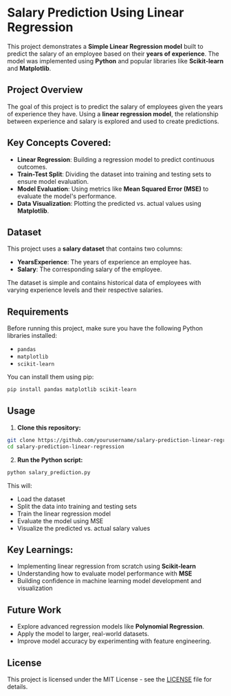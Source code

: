 
# Salary Prediction Using Linear Regression

This project demonstrates a **Simple Linear Regression model** built to predict the salary of an employee based on their **years of experience**. The model was implemented using **Python** and popular libraries like **Scikit-learn** and **Matplotlib**.

## Project Overview

The goal of this project is to predict the salary of employees given the years of experience they have. Using a **linear regression model**, the relationship between experience and salary is explored and used to create predictions.

## Key Concepts Covered:
- **Linear Regression**: Building a regression model to predict continuous outcomes.
- **Train-Test Split**: Dividing the dataset into training and testing sets to ensure model evaluation.
- **Model Evaluation**: Using metrics like **Mean Squared Error (MSE)** to evaluate the model's performance.
- **Data Visualization**: Plotting the predicted vs. actual values using **Matplotlib**.

## Dataset

This project uses a **salary dataset** that contains two columns:
- **YearsExperience**: The years of experience an employee has.
- **Salary**: The corresponding salary of the employee.

The dataset is simple and contains historical data of employees with varying experience levels and their respective salaries.

## Requirements

Before running this project, make sure you have the following Python libraries installed:

- `pandas`
- `matplotlib`
- `scikit-learn`

You can install them using pip:

```bash
pip install pandas matplotlib scikit-learn
```

## Usage

1. **Clone this repository:**

```bash
git clone https://github.com/yourusername/salary-prediction-linear-regression.git
cd salary-prediction-linear-regression
```

2. **Run the Python script:**

```bash
python salary_prediction.py
```

This will:
- Load the dataset
- Split the data into training and testing sets
- Train the linear regression model
- Evaluate the model using MSE
- Visualize the predicted vs. actual salary values

## Key Learnings:
- Implementing linear regression from scratch using **Scikit-learn**
- Understanding how to evaluate model performance with **MSE**
- Building confidence in machine learning model development and visualization

## Future Work
- Explore advanced regression models like **Polynomial Regression**.
- Apply the model to larger, real-world datasets.
- Improve model accuracy by experimenting with feature engineering.

## License

This project is licensed under the MIT License - see the [LICENSE](LICENSE) file for details.
